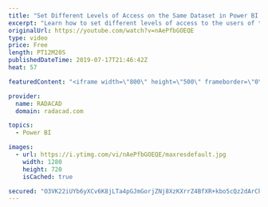 ```yaml
---
title: "Set Different Levels of Access on the Same Dataset in Power BI using Row Level Security"
excerpt: "Learn how to set different levels of access to the users of the same report and same dataset in Power BI using Row Level Security. The dataset link is available in my blog post here:  https://radacad.com/row-level-security-configuration-in-power-bi-desktop"
originalUrl: https://youtube.com/watch?v=nAePfbGOEQE
type: video
price: Free
length: PT12M20S
publishedDateTime: 2019-07-17T21:46:42Z
heat: 57

featuredContent: "<iframe width=\"800\" height=\"500\" frameborder=\"0\" src=\"https://www.youtube.com/embed/nAePfbGOEQE\" allow=\"accelerometer; autoplay; encrypted-media; gyroscope; picture-in-picture\" allowfullscreen></iframe>"

provider:
  name: RADACAD
  domain: radacad.com

topics:
  - Power BI

images:
  - url: https://i.ytimg.com/vi/nAePfbGOEQE/maxresdefault.jpg
    width: 1280
    height: 720
    isCached: true

secured: "O3VK22iUYb6yXCv6K8jLTa4pGJmGorjZNj8XzKXrrZ4BfXR+kbo5cQz2dArChrgaI6xDqOjFUAZPnlaVl2mNqZv2CtxEfcuXzsUOzYmsLW3VMur97wD+isu/XZGxWlCBFp0vYFc+gjjXw5uNbKClrSxDjLon4o65y8IhQhHrucennDGW3ogHwz16ClBLEjLNz/BiAqj6kqyrBuOBu4f3L3SLKwKOQZiIP7FqLfcLhwx8ko6C9/OPo+QkxLpxTtZGIDX2oEPHkSJAdcwdKeO45jBn3tNwUDfLL2fz+It070fFHxskocKHlqvLS5lJer1svqStfZC0gPpYONyTLGYsyfrafGii9aUGd1ZkN1HMGyx4/rMVh+5lbFqbqR5Pc/nlKX7+iUCNIvb8pHUW9rilCnn3FShCM6Tefb5u/IZXduw=;gqGoblaZR8h6+ZD71FOudw=="
---
```


